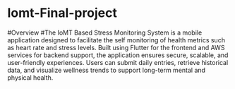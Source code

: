 # Iomt-Final-project
#Overview
#The IoMT Based Stress Monitoring System is a mobile application designed to facilitate the self monitoring of health metrics such as heart rate and stress levels. Built using Flutter for the frontend and AWS services for backend support, the application ensures secure, scalable, and user-friendly experiences. Users can submit daily entries, retrieve historical data, and visualize wellness trends to support long-term mental and physical health.
